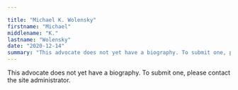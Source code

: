 ```yaml
---

title: "Michael K. Wolensky"
firstname: "Michael"
middlename: "K."
lastname: "Wolensky"
date: "2020-12-14"
summary: "This advocate does not yet have a biography. To submit one, please contact the site administrator."
---
```

This advocate does not yet have a biography. To submit one, please contact the site administrator.

